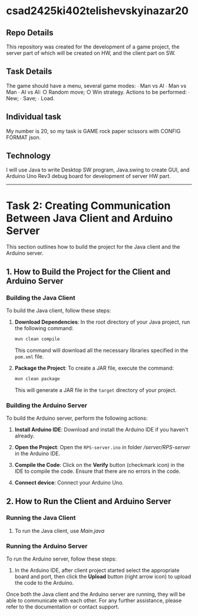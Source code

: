 # csad2425ki402telishevskyinazar20
 
 ## Repo Details
 This repository was created for the development of a game project, the server part of which will be created on HW, and the client part on SW.  

 ## Task Details
 The game should have a menu, several game modes: 
 ∙ Man vs AI
 ∙ Man vs Man
 ∙ AI vs AI:
   ○ Random move;
   ○ Win strategy.
 Actions to be performed: 
 ∙ New;
 ∙ Save;
 ∙ Load.

 ## Individual task 
 My number is 20, so my task is GAME rock paper scissors with CONFIG FORMAT json.

 ## Technology
 I will use Java to write Desktop SW program, Java.swing to create GUI, and Arduino Uno Rev3 debug board for development of server HW part. 
 
--- 

 # Task 2: Creating Communication Between Java Client and Arduino Server

This section outlines how to build the project for the Java client and the Arduino server.

## 1. How to Build the Project for the Client and Arduino Server

### Building the Java Client
To build the Java client, follow these steps:

1. **Download Dependencies**: In the root directory of your Java project, run the following command:
   ```bash
   mvn clean compile
   ```
   This command will download all the necessary libraries specified in the `pom.xml` file.

2. **Package the Project**: To create a JAR file, execute the command:
   ```bash
   mvn clean package
   ```
   This will generate a JAR file in the `target` directory of your project.

### Building the Arduino Server
To build the Arduino server, perform the following actions:

1. **Install Arduino IDE**: Download and install the Arduino IDE if you haven't already.

2. **Open the Project**: Open the `RPS-server.ino` in folder */server/RPS-server* in the Arduino IDE.

3. **Compile the Code**: Click on the **Verify** button (checkmark icon) in the IDE to compile the code. Ensure that there are no errors in the code.

4. **Connect device**: Connect your Arduino Uno.


## 2. How to Run the Client and Arduino Server

### Running the Java Client
1. To run the Java client, use *Main.java*
 
### Running the Arduino Server
To run the Arduino server, follow these steps:

1. In the Arduino IDE, after client project started select the appropriate board and port, then click the **Upload** button (right arrow icon) to upload the code to the Arduino.

Once both the Java client and the Arduino server are running, they will be able to communicate with each other. For any further assistance, please refer to the documentation or contact support.

